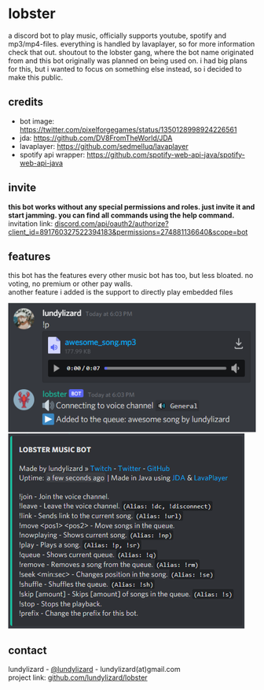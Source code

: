 # lobster

a discord bot to play music, officially supports youtube, spotify and mp3/mp4-files. everything is handled by
lavaplayer, so for more information check that out. shoutout to the lobster gang, where the bot name originated from and
this bot originally was planned on being used on. i had big plans for this, but i wanted to focus on something else
instead, so i decided to make this public.

## credits

* bot image: https://twitter.com/pixelforgegames/status/1350128998924226561
* jda: https://github.com/DV8FromTheWorld/JDA
* lavaplayer: https://github.com/sedmelluq/lavaplayer
* spotify api wrapper: https://github.com/spotify-web-api-java/spotify-web-api-java

## invite

**this bot works without any special permissions and roles. just invite it and start jamming. you can find all commands
using the help command.**\
invitation
link: [discord.com/api/oauth2/authorize?client_id=891760327522394183&permissions=274881136640&scope=bot](https://discord.com/api/oauth2/authorize?client_id=891760327522394183&permissions=274881136640&scope=bot)

## features

this bot has the features every other music bot has too, but less bloated. no voting, no premium or other pay walls.\
another feature i added is the support to directly play embedded files

<img src="src/main/resources/mp3file.png">
<img src="src/main/resources/helpcommand.png">

## contact

lundylizard - [@lundylizard](https://twitter.com/lundylizard) - lundylizard(at)gmail.com\
project link: [github.com/lundylizard/lobster](https://github.com/lundylizard/lobster)
